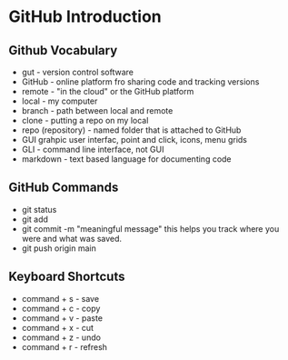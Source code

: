 # GitHub Introduction

## Github Vocabulary
- gut - version control software
- GitHub - online platform fro sharing code and tracking versions
- remote - "in the cloud" or the GitHub platform
- local - my computer
- branch - path between local and remote
- clone - putting a repo on my local
- repo (repository) - named folder that is attached to GitHub
- GUI grahpic user interfac, point and click, icons, menu grids
- GLI - command line interface, not GUI
- markdown - text based language for documenting code


## GitHub Commands
-  git status
- git add <file-name>
- git commit -m "meaningful message" this helps you track where you were and what was saved.
- git push origin main   

## Keyboard Shortcuts
- command + s - save
- command + c - copy
- command + v - paste
- command + x - cut
- command + z - undo
- command + r - refresh
